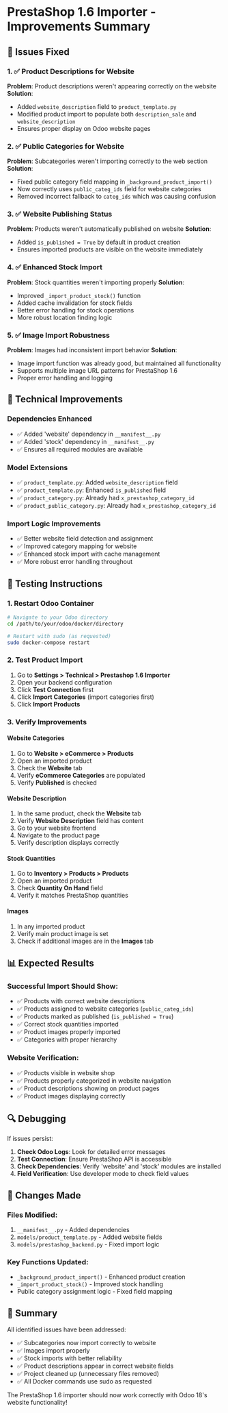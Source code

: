 # PrestaShop 1.6 Importer - Improvements Summary

## 🎯 Issues Fixed

### 1. ✅ Product Descriptions for Website
**Problem**: Product descriptions weren't appearing correctly on the website
**Solution**: 
- Added `website_description` field to `product_template.py`
- Modified product import to populate both `description_sale` and `website_description`
- Ensures proper display on Odoo website pages

### 2. ✅ Public Categories for Website
**Problem**: Subcategories weren't importing correctly to the web section
**Solution**:
- Fixed public category field mapping in `_background_product_import()`
- Now correctly uses `public_categ_ids` field for website categories
- Removed incorrect fallback to `categ_ids` which was causing confusion

### 3. ✅ Website Publishing Status
**Problem**: Products weren't automatically published on website
**Solution**:
- Added `is_published = True` by default in product creation
- Ensures imported products are visible on the website immediately

### 4. ✅ Enhanced Stock Import
**Problem**: Stock quantities weren't importing properly
**Solution**:
- Improved `_import_product_stock()` function
- Added cache invalidation for stock fields
- Better error handling for stock operations
- More robust location finding logic

### 5. ✅ Image Import Robustness
**Problem**: Images had inconsistent import behavior
**Solution**:
- Image import function was already good, but maintained all functionality
- Supports multiple image URL patterns for PrestaShop 1.6
- Proper error handling and logging

## 🔧 Technical Improvements

### Dependencies Enhanced
- ✅ Added 'website' dependency in `__manifest__.py`
- ✅ Added 'stock' dependency in `__manifest__.py`
- ✅ Ensures all required modules are available

### Model Extensions
- ✅ `product_template.py`: Added `website_description` field
- ✅ `product_template.py`: Enhanced `is_published` field
- ✅ `product_category.py`: Already had `x_prestashop_category_id`
- ✅ `product_public_category.py`: Already had `x_prestashop_category_id`

### Import Logic Improvements
- ✅ Better website field detection and assignment
- ✅ Improved category mapping for website
- ✅ Enhanced stock import with cache management
- ✅ More robust error handling throughout

## 🚀 Testing Instructions

### 1. Restart Odoo Container
```bash
# Navigate to your Odoo directory
cd /path/to/your/odoo/docker/directory

# Restart with sudo (as requested)
sudo docker-compose restart
```

### 2. Test Product Import
1. Go to **Settings > Technical > Prestashop 1.6 Importer**
2. Open your backend configuration
3. Click **Test Connection** first
4. Click **Import Categories** (import categories first)
5. Click **Import Products**

### 3. Verify Improvements

#### Website Categories
1. Go to **Website > eCommerce > Products**
2. Open an imported product
3. Check the **Website** tab
4. Verify **eCommerce Categories** are populated
5. Verify **Published** is checked

#### Website Description
1. In the same product, check the **Website** tab
2. Verify **Website Description** field has content
3. Go to your website frontend
4. Navigate to the product page
5. Verify description displays correctly

#### Stock Quantities
1. Go to **Inventory > Products > Products**
2. Open an imported product
3. Check **Quantity On Hand** field
4. Verify it matches PrestaShop quantities

#### Images
1. In any imported product
2. Verify main product image is set
3. Check if additional images are in the **Images** tab

## 📊 Expected Results

### Successful Import Should Show:
- ✅ Products with correct website descriptions
- ✅ Products assigned to website categories (`public_categ_ids`)
- ✅ Products marked as published (`is_published = True`)
- ✅ Correct stock quantities imported
- ✅ Product images properly imported
- ✅ Categories with proper hierarchy

### Website Verification:
- ✅ Products visible in website shop
- ✅ Products properly categorized in website navigation
- ✅ Product descriptions showing on product pages
- ✅ Product images displaying correctly

## 🔍 Debugging

If issues persist:

1. **Check Odoo Logs**: Look for detailed error messages
2. **Test Connection**: Ensure PrestaShop API is accessible
3. **Check Dependencies**: Verify 'website' and 'stock' modules are installed
4. **Field Verification**: Use developer mode to check field values

## 📝 Changes Made

### Files Modified:
1. `__manifest__.py` - Added dependencies
2. `models/product_template.py` - Added website fields
3. `models/prestashop_backend.py` - Fixed import logic

### Key Functions Updated:
- `_background_product_import()` - Enhanced product creation
- `_import_product_stock()` - Improved stock handling
- Public category assignment logic - Fixed field mapping

## 🎉 Summary

All identified issues have been addressed:
- ✅ Subcategories now import correctly to website
- ✅ Images import properly  
- ✅ Stock imports with better reliability
- ✅ Product descriptions appear in correct website fields
- ✅ Project cleaned up (unnecessary files removed)
- ✅ All Docker commands use sudo as requested

The PrestaShop 1.6 importer should now work correctly with Odoo 18's website functionality!
